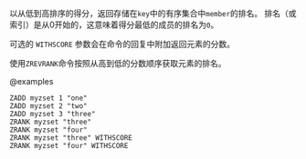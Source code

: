 以从低到高排序的得分，返回存储在`key`中的有序集合中`member`的排名。
排名（或索引）是从0开始的，这意味着得分最低的成员的排名为`0`。

可选的 `WITHSCORE` 参数会在命令的回复中附加返回元素的分数。

使用`ZREVRANK`命令按照从高到低的分数顺序获取元素的排名。

@examples

```cli
ZADD myzset 1 "one"
ZADD myzset 2 "two"
ZADD myzset 3 "three"
ZRANK myzset "three"
ZRANK myzset "four"
ZRANK myzset "three" WITHSCORE
ZRANK myzset "four" WITHSCORE
```
